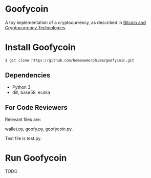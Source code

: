 # Goofycoin 
A toy implementation of a cryptocurrency, as described in [Bitcoin and Cryptocurrency Technologies](http://bitcoinbook.cs.princeton.edu/).

# Install Goofycoin
```
$ git clone https://github.com/homeowmorphism/goofycoin.git
```

## Dependencies
- Python 3
- dill, base58, ecdsa

## For Code Reviewers
Relevant files are:

wallet.py, goofy.py, goofycoin.py.

Test file is test.py.

# Run Goofycoin
TODO
